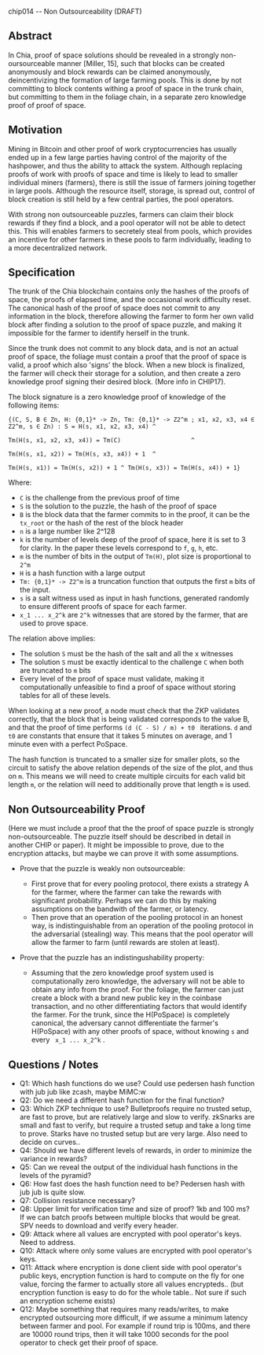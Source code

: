 chip014 -- Non Outsourceability (DRAFT)

## Abstract

In Chia, proof of space solutions should be revealed in a strongly non-oursourceable manner [Miller, 15], such that blocks can be created anonymously and block rewards can be claimed anonymously, deincentivizing
the formation of large farming pools. This is done by not committing to block contents withing a proof of space in the trunk chain, but committing to them in the foliage chain, in a separate zero knowledge proof of proof of space.

## Motivation

Mining in Bitcoin and other proof of work cryptocurrencies has usually ended up in a few large parties having control of the majority of the hashpower, and thus the ability to attack the system. Although replacing proofs of work with proofs of space and time is likely to lead to
 smaller individual miners (farmers), there is still the issue of farmers joining together in large pools. Although the resource itself, storage, is spread out, control of block creation is still held by a few central parties, the pool operators.

With strong non outsourceable puzzles, farmers can claim their block rewards if they find a block, and a pool operator will not be able to detect this. This will enables farmers to secretely steal from pools, which provides an incentive for other farmers in these pools to farm individually, leading to a more decentralized network.

## Specification

The trunk of the Chia blockchain contains only the hashes of the proofs of space, the proofs of elapsed time, and the occasional work difficulty reset. The canonical hash of the proof of space does not commit to any information in the block, therefore allowing the farmer to form her own valid block after finding a solution to the proof of space puzzle, and making it impossible for the farmer to identify herself in the trunk.

Since the trunk does not commit to any block data, and is not an actual proof of space, the foliage must contain a proof that the proof of space is valid, a proof which also 'signs' the block. When a new block is finalized, the farmer will check their storage for a solution, and then create a zero knowledge proof signing their desired block. (More info in CHIP17).

The block signature is a zero knowledge proof of knowledge of the following items:


`{(C, S, B ∈ Zn, H: {0,1}* -> Zn, Tm: {0,1}* -> Z2^m ; x1, x2, x3, x4 ∈ Z2^m, s ∈ Zn) : S = H(s, x1, x2, x3, x4) ^ `


`Tm(H(s, x1, x2, x3, x4)) = Tm(C)                    ^`       

`Tm(H(s, x1, x2)) = Tm(H(s, x3, x4)) + 1  ^` 

`Tm(H(s, x1)) = Tm(H(s, x2)) + 1 ^ Tm(H(s, x3)) = Tm(H(s, x4)) + 1}`  

Where:
- `C` is the challenge from the previous proof of time
- `S` is the solution to the puzzle, the hash of the proof of space
- `B` is the block data that the farmer commits to in the proof, it can be the `tx_root` or the hash of the rest of the block header
- `n` is a large number like 2^128
- `k` is the number of levels deep of the proof of space, here it is set to 3 for clarity. In the paper these levels correspond to `f`, `g`, `h`, etc.
- `m` is the number of bits in the output of `Tm(H)`, plot size is proportional to `2^m`
- `H` is a hash function with a large output
- `Tm: {0,1}* -> Z2^m` is a truncation function that outputs the first `m` bits of the input.
- `s` is a salt witness used as input in hash functions, generated randomly to ensure different proofs of space for each farmer.
- `x_1 ... x_2^k` are `2^k` witnesses that are stored by the farmer, that are used to prove space.

The relation above implies:
- The solution `S` must be the hash of the salt and all the x witnesses
- The solution `S` must be exactly identical to the challenge `C` when both are truncated to `m` bits
- Every level of the proof of space must validate, making it computationally unfeasible to find a proof of space without storing tables for all of these levels.


When looking at a new proof, a node must check that the ZKP validates correctly, that the block that is being validated corresponds to the value B, and 
that the proof of time performs `(d (C - S) / m) + t0 ` iterations. `d` and `t0` are constants that ensure that it takes 5 minutes on average, and 1 minute even with a perfect PoSpace.

The hash function is truncated to a smaller size for smaller plots, so the circuit to satisfy the above relation depends of the size of the plot, and thus on `m`. 
This means we will need to create multiple circuits for each valid bit length `m`, or the relation will need to additionally prove that length `m` is used.

## Non Outsourceability Proof
(Here we must include a proof that the the proof of space puzzle is strongly non-outsourceable. The puzzle itself should be described in detail in another CHIP or paper). It might be impossible to prove, due to the encryption attacks, but maybe we can prove it with some assumptions.

- Prove that the puzzle is weakly non outsourceable:

    - First prove that for every pooling protocol, there exists a strategy A for the farmer, where the farmer can take the rewards with significant probability. Perhaps we can do this by making assumptions on the bandwith of the farmer, or latency.
    - Then prove that an operation of the pooling protocol in an honest way, is indistinguishable from an operation of the pooling protocol in the adversarial (stealing) way. This means that the pool operator will allow the farmer to farm (until rewards are stolen at least).

- Prove that the puzzle has an indistingushability property:
    - Assuming that the zero knowledge proof system used is computationally zero knowledge, the adversary will not be able to obtain any info from the proof. For the foliage, the farmer can just create a block with a brand new public key in the coinbase transaction, and no other differentiating factors that would identify the farmer. For the trunk, since the H(PoSpace) is completely canonical, the adversary cannot differentiate the farmer's H(PoSpace) with any other proofs of space, without knowing `s`  and every ` x_1 ... x_2^k` .

##  Questions / Notes
- Q1: Which hash functions do we use? Could use pedersen hash function with jub jub like zcash, maybe MiMC:w
- Q2: Do we need a different hash function for the final function?
- Q3: Which ZKP technique to use? Bulletproofs require no trusted setup, are fast to prove, but are relatively large and slow to verify. zkSnarks are small and fast to verify, but require a trusted setup and take a long time to prove. Starks have no trusted setup but are very large. Also need to decide on curves..
- Q4: Should we have different levels of rewards, in order to minimize the variance in rewards?
- Q5: Can we reveal the output of the individual hash functions in the levels of the pyramid?
- Q6: How fast does the hash function need to be? Pedersen hash with jub jub is quite slow.
- Q7: Collision resistance necessary? 
- Q8: Upper limit for verification time and size of proof? 1kb and 100 ms? If we can batch proofs between multiple blocks that would be great. SPV needs to download and verify every header.
- Q9: Attack where all values are encrypted with pool operator's keys. Need to address.
- Q10: Attack where only some values are encrypted with pool operator's keys.
- Q11: Attack where encryption is done client side with pool operator's public keys, encryption function is hard to compute on the fly for one value, forcing the farmer to actually store all values encrypteds.. (but encryption function is easy to do for the whole table.. Not sure if such an encryption scheme exists)
- Q12: Maybe something that requires many reads/writes, to make encrypted outsourcing more difficult, if we assume a minimum latency between farmer and pool. For example if round trip is 100ms, and there are 10000 round trips, then it will take 1000 seconds for the pool operator to check get their proof of space.